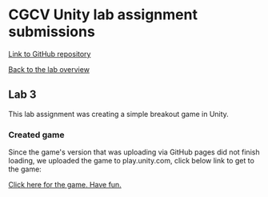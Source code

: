 # CGCV Unity lab assignment submissions

[Link to GitHub repository](https://github.com/steffenricklin/cgcv-lab-assignments)

[Back to the lab overview](https://steffenricklin.github.io/cgcv-lab-assignments/)

## Lab 3

This lab assignment was creating a simple breakout game in Unity.


### Created game 

Since the game's version that was uploading via GitHub pages did not finish loading,
we uploaded the game to play.unity.com, click below link to get to the game:

<a href="https://steffenricklin.github.io/cgcv-lab-assignments/lab3/Game" target="_blank">Click here for the game. Have fun.</a>
